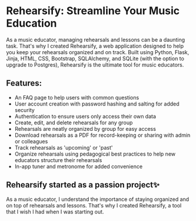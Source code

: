 
<h1>Rehearsify: Streamline Your Music Education</h1>
<p>As a music educator, managing rehearsals and lessons can be a daunting task. That's why I created Rehearsify, a web application designed to help you keep your rehearsals organized and on track. Built using Python, Flask, Jinja, HTML, CSS, Bootstrap, SQLAlchemy, and SQLite (with the option to upgrade to Postgres), Rehearsify is the ultimate tool for music educators.</p>
<h2>Features:</h2>
<ul>
  <li>An FAQ page to help users with common questions</li>
  <li>User account creation with password hashing and salting for added security</li>
  <li>Authentication to ensure users only access their own data</li>
  <li>Create, edit, and delete rehearsals for any group</li>
  <li>Rehearsals are neatly organized by group for easy access</li>
  <li>Download rehearsals as a PDF for record-keeping or sharing with admin or colleagues</li>
  <li>Track rehearsals as 'upcoming' or 'past'</li>
  <li>Organize rehearsals using pedagogical best practices to help new educators structure their rehearsals</li>
  <li>In-app tuner and metronome for added convenience</li>
</ul>
<h2>Rehearsify started as a passion project✨</h2>
<p>As a music educator, I understand the importance of staying organized and on top of rehearsals and lessons. That's why I created Rehearsify, a tool that I wish I had when I was starting out.</p>
